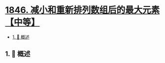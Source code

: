 # [1846. 减小和重新排列数组后的最大元素【中等】](https://github.com/Tdahuyou/TNotes.leetcode/tree/main/notes/1846.%20%E5%87%8F%E5%B0%8F%E5%92%8C%E9%87%8D%E6%96%B0%E6%8E%92%E5%88%97%E6%95%B0%E7%BB%84%E5%90%8E%E7%9A%84%E6%9C%80%E5%A4%A7%E5%85%83%E7%B4%A0%E3%80%90%E4%B8%AD%E7%AD%89%E3%80%91)

<!-- region:toc -->

- [1. 📝 概述](#1--概述)

<!-- endregion:toc -->

## 1. 📝 概述
